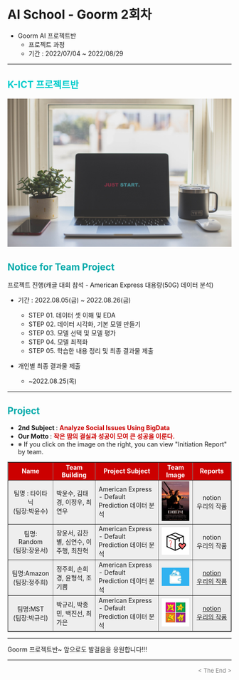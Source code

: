 
# AI School - Goorm 2회차
* Goorm AI 프로젝트반
  * 프로젝트 과정 
  * 기간 : 2022/07/04 ~ 2022/08/29
<div align='left'>
<hr>

<h2><font color="#00CCCC"><b>K-ICT 프로젝트반</b></font></h2>

<img src="./images/just_start.jpg">

## <font color='#00AAAA'>Notice for Team Project</font>

프로젝트 진행(캐글 대회 참석 - American Express 대용량(50G) 데이터 분석)
* 기간 : 2022.08.05(금) ~ 2022.08.26(금) <br>
  * STEP 01. 데이터 셋 이해 및 EDA <br>
  * STEP 02. 데이터 시각화, 기본 모델 만들기<br>
  * STEP 03. 모델 선택 및 모델 평가<br>
  * STEP 04. 모델 최적화<br>
  * STEP 05. 학습한 내용 정리 및 최종 결과물 제출<br>
  
* 개인별 최종 결과물 제출   <br>
  * ~2022.08.25(목)
<hr>

##  <font color='#00AAAA'>Project</font>

- <b>2nd Subject </b>: <font color='#CC0000'><b>Analyze Social Issues Using BigData </b></font>
- <b>Our Motto   </b>: <font color='#CC0000'><b>작은 땀의 결실과 성공이 모여 큰 성공을 이룬다. </b></font>
- ※ If you click on the image on the right, you can view "Initiation Report" by team.


<div align="left">
<table border=1 bgcolor="#EEEEEE">
	<tr bgcolor="#CC0000">
		<td width="130">
		<div align="center"><font color="#FFFFFF"><b>Name</b></font></div>
		</td>
		<td width="150">
		<div align="center"><font color="#FFFFFF"><b>Team Building</b></font></div>
		</td>
		<td width="300">
		<div align="center"><font color="#FFFFFF"><b>Project Subject</b></font></div>
		</td>
		<td width="120">
		<div align="center"><font color="#FFFFFF"><b>Team Image</b></font></div>
		</td>
		<td width="120">
		<div align="center"><font color="#FFFFFF"><b>Reports</b></font></div>
		</td>
	</tr>
	<tr>
		<td>
        <div align="center"> 팀명 : 타이타닉 <br/>(팀장:박윤수)<br/> 
            <b></b>
		</div>
		</td>
		<td>
            <div align="left"> 박윤수, 김태경, 이정우, 최연우 <br/></div>
        </td>
		<td>
			<div align="left"> American Express - Default Prediction 데이터 분석 </div>
		</td>
		<td>
			<img src="./images/titanic.png">
		</td>
		<td>
            <div align="center"> 
			  notion<br>
		      우리의 작품    
            </div>
        </td>
	</tr>
	<tr>
		<td>
        <div align="center"> 팀명: Random <br/>(팀장:장윤서)<br/> 
            <b></b>
		</div>
		</td>
		<td>
            <div align="left">장윤서, 김찬별, 심연수, 이주행, 최찬혁<br/></div>
        </td>
		<td>
			<div align="left"> American Express - Default Prediction 데이터 분석 </div>
		</td>
		<td>
			<img src="./images/Random.png">
		</td>
		<td>
            <div align="center"> 
			  notion<br>
		      우리의 작품   
            </div>
        </td>
	</tr>
	<tr>
		<td>
        <div align="center"> 팀명:Amazon <br/>(팀장:정주희)<br/> 
            <b></b>
		</div>
		</td>
		<td>
            <div align="left">정주희, 손희경, 윤형석, 조기쁨<br/></div>
        </td>
		<td>
			<div align="left"> American Express - Default Prediction 데이터 분석 </div>
		</td>
		<td>
			<img src="./images/Amazon.jpg">
		</td>
		<td>
            <div align="center"> 
			  <a href=""> notion </a><br>
		      <a href="./reports/team_last_Amazon.pdf"> 우리의 작품</a>    
            </div>
        </td>
	</tr>
	<tr>
		<td>
        <div align="center"> 팀명:MST <br/>(팀장:박규리)<br/> 
            <b></b>
		</div>
		</td>
		<td>
            <div align="left">박규리, 박종민, 백진선, 최가은<br/></div>
        </td>
		<td>
			<div align="left"> American Express - Default Prediction 데이터 분석 </div>
		</td>
		<td>
			<img src="./images/marvelous stars.jpg">
		</td>
		<td>
            <div align="center"> 
			  <a href=""> notion </a><br>
		      <a href="./reports/team_last_MST.pdf"> 우리의 작품</a>    
            </div>
        </td>
	</tr>

</table>
</div>
<hr>

Goorm 프로젝트반~ 앞으로도 발걸음을 응원합니다!!!
<hr>
<div align='right'><font size=2 color='gray'> &lt; The End &gt; </font></div>
